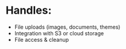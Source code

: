 # Handles:
- File uploads (images, documents, themes)
- Integration with S3 or cloud storage
- File access & cleanup